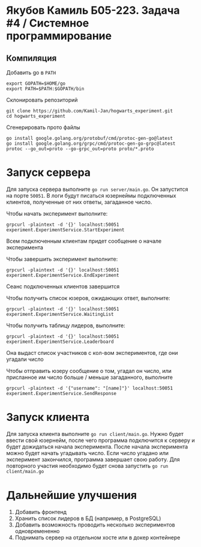 # Якубов Камиль Б05-223. Задача #4 / Системное программирование

## Компиляция

Добавить go в `PATH`
```
export GOPATH=$HOME/go
export PATH=$PATH:$GOPATH/bin
```

Склонировать репозиторий
```
git clone https://github.com/Kamil-Jan/hogwarts_experiment.git
cd hogwarts_experiment
```

Сгенерировать прото файлы
```
go install google.golang.org/protobuf/cmd/protoc-gen-go@latest
go install google.golang.org/grpc/cmd/protoc-gen-go-grpc@latest
protoc --go_out=proto --go-grpc_out=proto proto/*.proto
```

# Запуск сервера

Для запуска сервера выполните `go run server/main.go`. Он запустится на порте `50051`. В логи будут писаться юзернеймы подключенных клиентов, полученные от них ответы, загаданное число.

Чтобы начать эксперимент выполните:
```
grpcurl -plaintext -d '{}' localhost:50051 experiment.ExperimentService.StartExperiment
```
Всем подключенным клиентам придет сообщение о начале эксперимента

Чтобы завершить эксперимент выполните:
```
grpcurl -plaintext -d '{}' localhost:50051 experiment.ExperimentService.EndExperiment
```
Сеанс подключенных клиентов завершится

Чтобы получить список юзеров, ожидающих ответ, выполните:
```
grpcurl -plaintext -d '{}' localhost:50051 experiment.ExperimentService.WaitingList
```

Чтобы получить таблицу лидеров, выполните:
```
grpcurl -plaintext -d '{}' localhost:50051 experiment.ExperimentService.Leaderboard
```
Она выдаст список участников с кол-вом экспериментов, где они угадали число

Чтобы отправить юзеру сообщение о том, угадал он число, или присланное им число больше / меньше загаданного, выполните
```
grpcurl -plaintext -d '{"username": "[name]"}' localhost:50051 experiment.ExperimentService.SendResponse
```

# Запуск клиента

Для запуска клиента выполните `go run client/main.go`. Нужно будет ввести свой юзернейм, после чего программа подключится к серверу и будет дожидаться начала эксперимента. После начала эксперимента можно будет начать угадывать число. Если число угадано или эксперимент закончился, программа завершает свою работу. Для повторного участия необходимо будет снова запустить `go run client/main.go`

# Дальнейшие улучшения

1. Добавить фронтенд
2. Хранить список лидеров в БД (например, в PostgreSQL)
3. Добавить возможность проводить несколько экспериментов одновремененно
4. Поднимать сервер на отдельном хосте или в докер контейнере
